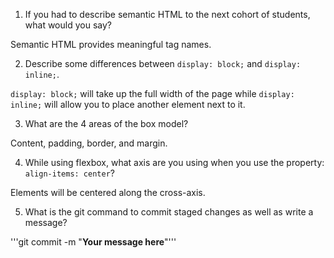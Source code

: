 1. If you had to describe semantic HTML to the next cohort of students, what would you say?

Semantic HTML provides meaningful tag names.


2. Describe some differences between ```display: block;``` and ```display: inline;```.

```display: block;``` will take up the full width of the page while ```display: inline;``` will allow you to place another element next to it.

3. What are the 4 areas of the box model?

Content, padding, border, and margin.

4. While using flexbox, what axis are you using when you use the property: ```align-items: center```?

Elements will be centered along the cross-axis.


5. What is the git command to commit staged changes as well as write a message? 

'''git commit -m "__Your message here__"'''

